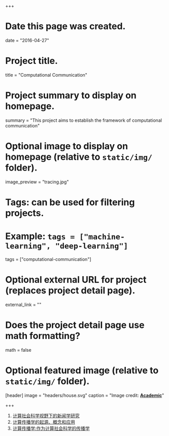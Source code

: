 +++
# Date this page was created.
date = "2016-04-27"

# Project title.
title = "Computational Communication"


# Project summary to display on homepage.
summary = "This project aims to establish the framework of computational communication"

# Optional image to display on homepage (relative to `static/img/` folder).
image_preview = "tracing.jpg"

# Tags: can be used for filtering projects.
# Example: `tags = ["machine-learning", "deep-learning"]`
tags = ["computational-communication"]

# Optional external URL for project (replaces project detail page).
external_link = ""

# Does the project detail page use math formatting?
math = false

# Optional featured image (relative to `static/img/` folder).

[header]
image = "headers/house.svg"
caption = "Image credit: [**Academic**](https://github.com/gcushen/hugo-academic/)"

+++

1. [计算社会科学视野下的新闻学研究](/en/publication/computational-journalism/)
2. [计算传播学的起源、概念和应用](/en/publication/cc-origin/)
3. [计算传播学:作为计算社会科学的传播学](/en/publication/cc-intro/)
